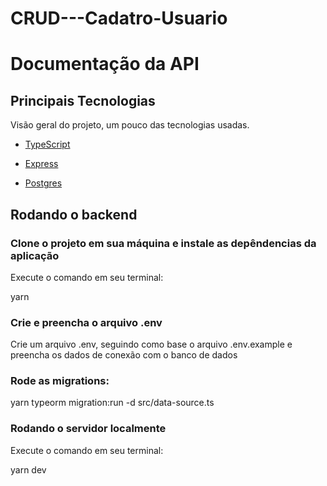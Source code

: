 # CRUD---Cadatro-Usuario
# Documentação da API


##  Principais Tecnologias

Visão geral do projeto, um pouco das tecnologias usadas.

-   [TypeScript](https://www.typescriptlang.org/)

-   [Express](https://expressjs.com/)

-   [Postgres](https://www.postgresql.org/)


##  Rodando o backend


###  Clone o projeto em sua máquina e instale as depêndencias da aplicação

Execute o comando em seu terminal:

yarn

### Crie e preencha o arquivo .env

Crie um arquivo .env, seguindo como base o arquivo .env.example e preencha os dados de conexão com o banco de dados


###  Rode as migrations:

yarn typeorm migration:run -d src/data-source.ts


### Rodando o servidor localmente

Execute o comando em seu terminal:

yarn dev

